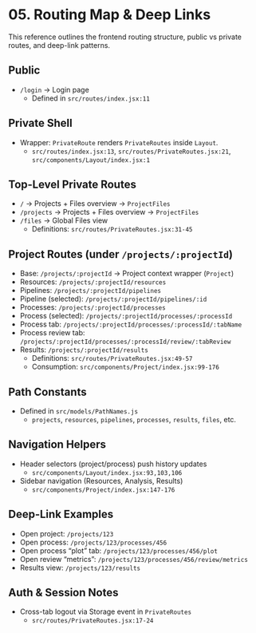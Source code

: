 # 05. Routing Map & Deep Links

This reference outlines the frontend routing structure, public vs private routes, and deep-link patterns.

## Public
- `/login` → Login page
  - Defined in `src/routes/index.jsx:11`

## Private Shell
- Wrapper: `PrivateRoute` renders `PrivateRoutes` inside `Layout`.
  - `src/routes/index.jsx:13`, `src/routes/PrivateRoutes.jsx:21`, `src/components/Layout/index.jsx:1`

## Top-Level Private Routes
- `/` → Projects + Files overview → `ProjectFiles`
- `/projects` → Projects + Files overview → `ProjectFiles`
- `/files` → Global Files view
  - Definitions: `src/routes/PrivateRoutes.jsx:31-45`

## Project Routes (under `/projects/:projectId`)
- Base: `/projects/:projectId` → Project context wrapper (`Project`)
- Resources: `/projects/:projectId/resources`
- Pipelines: `/projects/:projectId/pipelines`
- Pipeline (selected): `/projects/:projectId/pipelines/:id`
- Processes: `/projects/:projectId/processes`
- Process (selected): `/projects/:projectId/processes/:processId`
- Process tab: `/projects/:projectId/processes/:processId/:tabName`
- Process review tab: `/projects/:projectId/processes/:processId/review/:tabReview`
- Results: `/projects/:projectId/results`
  - Definitions: `src/routes/PrivateRoutes.jsx:49-57`
  - Consumption: `src/components/Project/index.jsx:99-176`

## Path Constants
- Defined in `src/models/PathNames.js`
  - `projects`, `resources`, `pipelines`, `processes`, `results`, `files`, etc.

## Navigation Helpers
- Header selectors (project/process) push history updates
  - `src/components/Layout/index.jsx:93,103,106`
- Sidebar navigation (Resources, Analysis, Results)
  - `src/components/Project/index.jsx:147-176`

## Deep-Link Examples
- Open project: `/projects/123`
- Open process: `/projects/123/processes/456`
- Open process “plot” tab: `/projects/123/processes/456/plot`
- Open review “metrics”: `/projects/123/processes/456/review/metrics`
- Results view: `/projects/123/results`

## Auth & Session Notes
- Cross-tab logout via Storage event in `PrivateRoutes`
  - `src/routes/PrivateRoutes.jsx:17-24`

